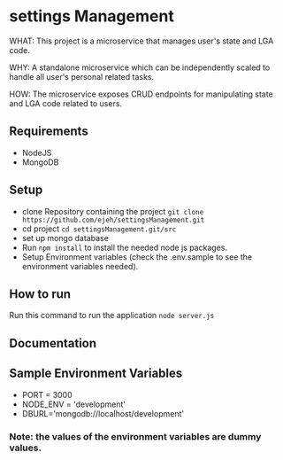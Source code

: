 # settings Management

WHAT: This project is a microservice that manages user's state and LGA code.

WHY: A standalone microservice which can be independently scaled to handle all user's personal related tasks.

HOW: The microservice exposes CRUD endpoints for manipulating state and LGA code related to users.

## Requirements
* NodeJS
* MongoDB


## Setup
* clone Repository containing the project `git clone https://github.com/ejeh/settingsManagement.git`
* cd project `cd settingsManagement.git/src`
* set up mongo database
* Run `npm install` to install the needed node js packages.
* Setup Environment variables (check the .env.sample to see the environment variables needed).

## How to run
Run this command to run the application `node server.js` 

## Documentation

## Sample Environment Variables
* PORT = 3000
* NODE_ENV = 'development'
* DBURL='mongodb://localhost/development'

### Note: the values of the environment variables are dummy values.

